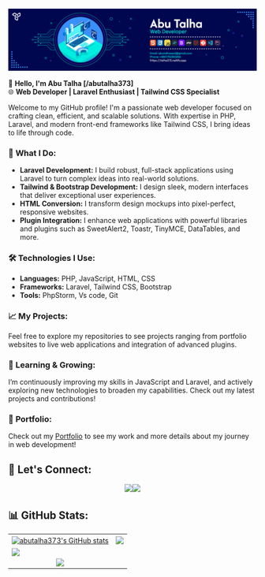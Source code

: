 ![github.com/abutalha373](https://raw.githubusercontent.com/abutalha373/abutalha373/main/6283322.png )


👋 **Hello, I'm Abu Talha [/abutalha373]**  
🌐 **Web Developer | Laravel Enthusiast | Tailwind CSS Specialist**

Welcome to my GitHub profile! I'm a passionate web developer focused on crafting clean, efficient, and scalable solutions. With expertise in PHP, Laravel, and modern front-end frameworks like Tailwind CSS, I bring ideas to life through code. 

### 🌟 **What I Do:**
- **Laravel Development:** I build robust, full-stack applications using Laravel to turn complex ideas into real-world solutions.
- **Tailwind & Bootstrap Development:** I design sleek, modern interfaces that deliver exceptional user experiences.
- **HTML Conversion:** I transform design mockups into pixel-perfect, responsive websites.
- **Plugin Integration:** I enhance web applications with powerful libraries and plugins such as SweetAlert2, Toastr, TinyMCE, DataTables, and more.

### 🛠️ **Technologies I Use:**
- **Languages:** PHP, JavaScript, HTML, CSS
- **Frameworks:** Laravel, Tailwind CSS, Bootstrap
- **Tools:** PhpStorm, Vs code, Git

### 📈 **My Projects:**
Feel free to explore my repositories to see projects ranging from portfolio websites to live web applications and integration of advanced plugins.

### 🌱 **Learning & Growing:**
I’m continuously improving my skills in JavaScript and Laravel, and actively exploring new technologies to broaden my capabilities. Check out my latest projects and contributions!

### 🔗 **Portfolio:**
Check out my <a href="https://talha373.netlify.app" target="_blank">Portfolio</a> to see my work and more details about my journey in web development!

## 🤝 **Let's Connect:**
<p align="center"> <a href="https://www.linkedin.com/in/abutalha373/" target="_blank"><img src="https://img.shields.io/badge/linkedin-0077B5.svg?style=for-the-badge&logo=linkedin&logoColor=white"/></a><a href="https://www.fiverr.com/abutalha373" target="_blank"><img src="https://img.shields.io/badge/fiverr-1ac16f.svg?style=for-the-badge&logo=fiverr&logoColor=white"/></a></p>



## 📊 **GitHub Stats:**

<table>
        <tr>
            <td><a href="https://github.com/abutalha373/github-readme-stats"><img align="center"
                        src="https://github-readme-stats.vercel.app/api?username=abutalha373&show_icons=true&include_all_commits=true&theme=dark&hide_border=true"
                        alt="abutalha373's GitHub stats" /></a></td>
            <td><a href="https://github.com/abutalha373/github-readme-stats"><img align="center"
                        src="https://github-readme-stats.vercel.app/api/top-langs/?username=abutalha373&layout=compact&theme=dark&hide_border=true" /></a>
            </td>
        </tr>
        <tr>
            <td colspan="2">
                <a href="https://github.com/abutalha373/github-readme-stats"><img align="center"
                        src="https://github-readme-streak-stats.herokuapp.com/?user=abutalha373&layout=compact&theme=dark&hide_border=true"
                        align="center" style="width: 100%" /></a>
            </td>
        </tr>
        <tr>
            <td colspan="2" style="display: flex; justify-content: center; align-items: center;">
                <img src="https://komarev.com/ghpvc/?username=abutalha373&&style=flat-square" align="center" />
            </td>
        </tr>
    </table>

